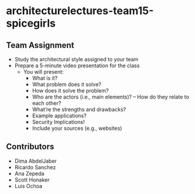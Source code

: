 # architecturelectures-team15-spicegirls

## Team Assignment
  * Study the architectural style assigned to your team
  * Prepare a 5-minute video presentation for the class
    * You will present:
       * What is it?
       * What problem does it solve?
       * How does it solve the problem?
       * Who are the actors (i.e., main elements)? – How do they relate to each other?
       * What’re the strengths and drawbacks?
        * Example applications?
       * Security Implications!
       * Include your sources (e.g., websites)
       
## Contributors
 * Dima AbdelJaber
 * Ricardo Sanchez
 * Ana Zepeda
 * Scott Honaker
 * Luis Ochoa
